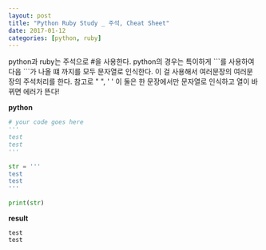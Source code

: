 ```yaml
---
layout: post
title: "Python Ruby Study _ 주석, Cheat Sheet"
date: 2017-01-12
categories: [python, ruby]
---
```


python과 ruby는 주석으로 #을 사용한다. python의 경우는 특이하게 \`\`\`를 사용하여
다음 \`\`\`가 나올 떄 까지를 모두 문자열로 인식한다. 이 걸 사용해서 여러문장의 여러문
장의 주석처리를 한다. 참고로 " ", ' ' 이 둘은 한 문장에서만 문자열로 인식하고 열이
바뀌면 에러가 뜬다!

**python**

```python
# your code goes here
'''
test
test
'''

str = '''
test
test
'''

print(str)
```

**result**

```
test
test

```
